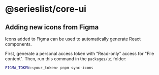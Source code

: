 # @serieslist/core-ui

## Adding new icons from Figma

Icons added to Figma can be used to automatically generate React components.

First, generate a personal access token with "Read-only" access for "File
content". Then, run this command in the `packages/ui` folder:

```sh
FIGMA_TOKEN=<your_token> pnpm sync-icons
```
